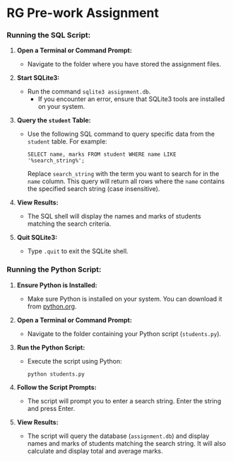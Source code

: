 # RG Pre-work Assignment 




### Running the SQL Script:

1. **Open a Terminal or Command Prompt:**
   - Navigate to the folder where you have stored the assignment files.

2. **Start SQLite3:**
   - Run the command `sqlite3 assignment.db`.
     - If you encounter an error, ensure that SQLite3 tools are installed on your system.

4. **Query the `student` Table:**
   - Use the following SQL command to query specific data from the `student` table. For example:
     ```
     SELECT name, marks FROM student WHERE name LIKE '%search_string%';
     ```
     Replace `search_string` with the term you want to search for in the `name` column. This query will return all rows where the `name` contains the specified search string (case insensitive).

5. **View Results:**
   - The SQL shell will display the names and marks of students matching the search criteria.

6. **Quit SQLite3:**
   - Type `.quit` to exit the SQLite shell.




### Running the Python Script:

1. **Ensure Python is Installed:**
   - Make sure Python is installed on your system. You can download it from [python.org](https://www.python.org/downloads/).

2. **Open a Terminal or Command Prompt:**
   - Navigate to the folder containing your Python script (`students.py`).

3. **Run the Python Script:**
   - Execute the script using Python:
     ```
     python students.py
     ```
   
4. **Follow the Script Prompts:**
   - The script will prompt you to enter a search string. Enter the string and press Enter.

5. **View Results:**
   - The script will query the database (`assignment.db`) and display names and marks of students matching the search string. It will also calculate and display total and average marks.
